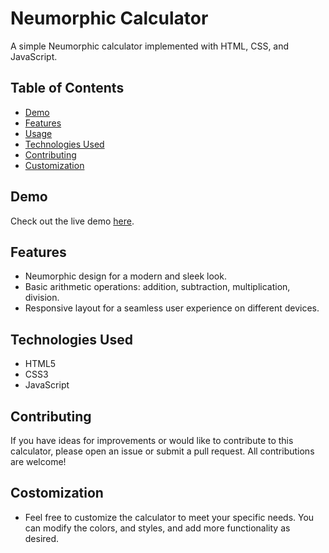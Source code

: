 # Neumorphic Calculator

A simple Neumorphic calculator implemented with HTML, CSS, and JavaScript.

## Table of Contents

- [Demo](#demo)
- [Features](#features)
- [Usage](#usage)
- [Technologies Used](#technologies-used)
- [Contributing](#contributing)
- [Customization](#customization)

## Demo

Check out the live demo [here](https://classy-x.github.io/Neumorphic-Calculator/).

## Features

- Neumorphic design for a modern and sleek look.
- Basic arithmetic operations: addition, subtraction, multiplication, division.
- Responsive layout for a seamless user experience on different devices.


## Technologies Used

- HTML5
- CSS3
- JavaScript

## Contributing

If you have ideas for improvements or would like to contribute to this calculator, please open an issue or submit a pull request. All contributions are welcome!

## Costomization

- Feel free to customize the calculator to meet your specific needs. You can modify the colors, and styles, and add more functionality as desired.
    
